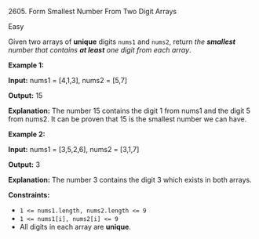 2605\. Form Smallest Number From Two Digit Arrays

Easy

Given two arrays of **unique** digits `nums1` and `nums2`, return _the **smallest** number that contains **at least** one digit from each array_.

**Example 1:**

**Input:** nums1 = [4,1,3], nums2 = [5,7]

**Output:** 15

**Explanation:** The number 15 contains the digit 1 from nums1 and the digit 5 from nums2. It can be proven that 15 is the smallest number we can have.

**Example 2:**

**Input:** nums1 = [3,5,2,6], nums2 = [3,1,7]

**Output:** 3

**Explanation:** The number 3 contains the digit 3 which exists in both arrays.

**Constraints:**

*   `1 <= nums1.length, nums2.length <= 9`
*   `1 <= nums1[i], nums2[i] <= 9`
*   All digits in each array are **unique**.